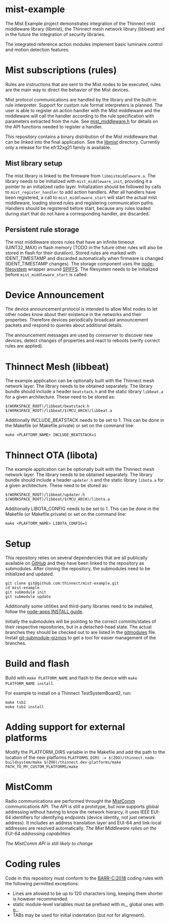 # mist-example

The Mist Example project demonstrates integration of the Thinnect mist
middleware library (libmist), the Thinnect mesh network library (libbeat)
and in the future the integration of security libraries.

The integrated reference action modules implement basic luminaire control
and motion detection features.

# Mist subscriptions (rules)

Rules are instructions that are sent to the Mist nodes to be executed, rules
are the main way to direct the behavior of the Mist devices.

Mist protocol communications are handled by the library and the built-in
rule interpreter. Support for custom rule format interpreters is planned.
The user is able to register an action handler with the Mist middleware and
the middleware will call the handler according to the rule specification
with parameters extracted from the rule.
See [mist_middleware.h](libmist/mist_middleware.h) for details on the API
functions needed to register a handler.

This repository contains a binary distribution of the Mist middleware that can
be linked into the final application. See the [libmist](libmist) directory.
Currently only a release for the efr32xg21 family is available.

## Mist library setup

The mist library is linked to the firmware from `libmistmiddleware.a`. The
library needs to be initialized with `mist_middleware_init`, providing it a
pointer to an initialized radio layer. Initialization should be followed by
calls to `mist_register_handler` to add action handlers. After all handlers
have been registered, a call to `mist_middleware_start` will start the actual
mist middleware, loading stored rules and registering communication paths.
Handlers should be registered before start, because any rules loaded during
start that do not have a corresponding handler, are discarded.

## Persistent rule storage

The mist middleware stores rules that have an infinite timeout (UINT32_MAX) in
flash memory (TODO in the future other rules will also be stored in flash for
their duration).
Stored rules are marked with IDENT_TIMESTAMP and discarded automatically when
firmware is changed (IDENT_TIMESTAMP changes). The storage component uses
the [node-filesystem](https://github.com/thinnect/node-filesystem.git) wrapper
around [SPIFFS](https://github.com/pellepl/spiffs). The filesystem needs to be
initialized before `mist_middleware_start` is called.

# Device Announcement

The device announcement protocol is intended to allow Mist nodes to let other
nodes know about their existence in the networks and their properties.
Therefore devices periodically broadcast announcement packets and respond to
queries about additional details.

The announcement messages are used by *coreserver* to discover new devices,
detect changes of properties and react to reboots (verify correct rules are applied).

# Thinnect Mesh (libbeat)

The example application can be optionally built with the Thinnect mesh network
layer. The library needs to be obtained separately. The library bundle should
include a header `beatstack.h` and the static library `libbeat.a` for a given
architecture. These need to be stored as:
```
$(WORKSPACE_ROOT)/libbeat/beatstack.h
$(WORKSPACE_ROOT)/libbeat/$(MCU_ARCH)/libbeat.a
```

Additionally INCLUDE_BEATSTACK needs to be set to 1. This can be done in the
Makefile (or Makefile.private) or set on the command line:

```
make <PLAFTORM_NAME> INCLUDE_BEATSTACK=1
```

# Thinnect OTA (libota)

The example application can be optionally built with the Thinnect mesh network
layer. The library needs to be obtained separately. The library bundle should
include a header `updater.h` and the static library `libota.a` for a given
architecture. These need to be stored as:
```
$(WORKSPACE_ROOT)/libbeat/updater.h
$(WORKSPACE_ROOT)/libbeat/$(MCU_ARCH)/libota.a
```

Additionally LIBOTA_CONFIG needs to be set to 1. This can be done in the
Makefile (or Makefile.private) or set on the command line:

```
make <PLAFTORM_NAME> LIBOTA_CONFIG=1
```

# Setup

This repository relies on several dependencies that are all publically available
on [GitHub](https://github.com) and they have been linked to the repository as
submodules. After cloning the repository, the submodules need to be initialized
and updated.
```
git clone git@github.com:thinnect/mist-example.git
cd mist-example
git submodule init
git submodule update
```

Additionally some utilities and third-party libraries need to be installed,
follow the [node-apps INSTALL guide](https://github.com/thinnect/node-apps/blob/master/INSTALL.md).

Initially the submodules will be pointing to the correct commits/states of their
respective repositories, but in a detached-head state. The actual branches they
should be checked out to are listed in the [gitmodules](.gitmodules) file.
Install [git-submodule-gizmos](https://github.com/raidoz/git-submodule-gizmos)
to get a tool for easier management of the branches.

# Build and flash

Build with `make PLATFORM_NAME` and flash to the device with `make PLATFORM_NAME install`.

For example to install on a Thinnect TestSystemBoard2, run:
```
make tsb2
make tsb2 install
```

# Adding support for external platforms

Modify the PLATFORM_DIRS variable in the Makefile and add the path to the
location of the new platforms
`PLATFORMS_DIRS := $(ZOO)/thinnect.node-buildsystem/make $(ZOO)/thinnect.dev-platforms/make PATH_TO_MY_CUSTOM_PLATFORMS/make`

# MistComm
Radio communications are performed throught the
[MistComm](https://github.com/thinnect/mist-comm/tree/euis) communications API.
The API is still a prototype, but now supports global addressing
without having to know the network hierarcy. It uses IEEE EUI-64 identifiers for
identifying endpoints (device identity, not just network address). It includes
an address translation layer and EUI-64 and link-local addresses are resolved
automatically.
*The Mist Middleware relies on the EUI-64 addressing capabilities*

*The MistComm API is still likely to change*

# Coding rules

Code in this repository must conform to the
[BARR-C:2018](https://barrgroup.com/Embedded-Systems/Books/Embedded-C-Coding-Standard)
coding rules with the following permitted exceptions:
- Lines are allowed to be up to 120 characters long, keeping them shorter is
  however recommended.
- static module-level variables must be prefixed with m_, global ones with g_.
- TABs may be used for initial indentation (but not for alignment).
